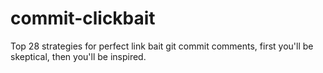 # commit-clickbait
Top 28 strategies for perfect link bait git commit comments, first you'll be skeptical, then you'll be inspired.

